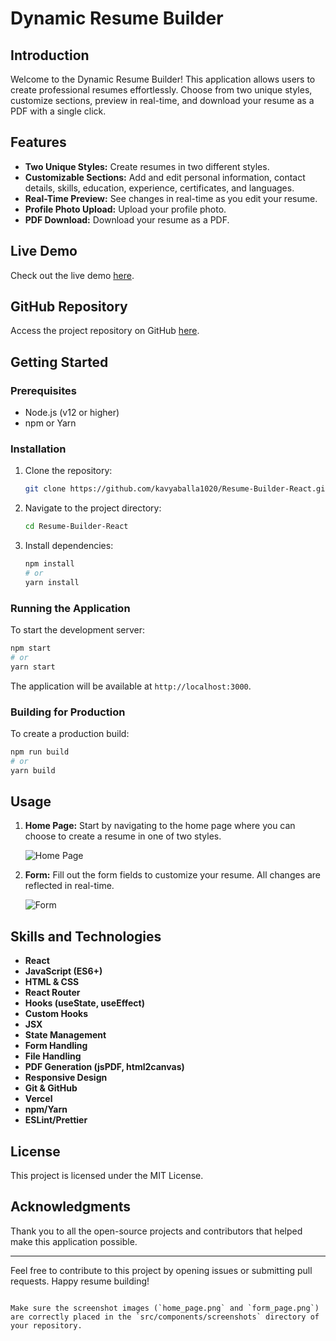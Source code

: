 # Dynamic Resume Builder

## Introduction

Welcome to the Dynamic Resume Builder! This application allows users to create professional resumes effortlessly. Choose from two unique styles, customize sections, preview in real-time, and download your resume as a PDF with a single click.

## Features

- **Two Unique Styles:** Create resumes in two different styles.
- **Customizable Sections:** Add and edit personal information, contact details, skills, education, experience, certificates, and languages.
- **Real-Time Preview:** See changes in real-time as you edit your resume.
- **Profile Photo Upload:** Upload your profile photo.
- **PDF Download:** Download your resume as a PDF.

## Live Demo

Check out the live demo [here](https://rb-react.vercel.app/).

## GitHub Repository

Access the project repository on GitHub [here](https://github.com/kavyaballa1020/Resume-Builder-React).

## Getting Started

### Prerequisites

- Node.js (v12 or higher)
- npm or Yarn

### Installation

1. Clone the repository:
   ```bash
   git clone https://github.com/kavyaballa1020/Resume-Builder-React.git
   ```
2. Navigate to the project directory:
   ```bash
   cd Resume-Builder-React
   ```
3. Install dependencies:
   ```bash
   npm install
   # or
   yarn install
   ```

### Running the Application

To start the development server:
```bash
npm start
# or
yarn start
```

The application will be available at `http://localhost:3000`.

### Building for Production

To create a production build:
```bash
npm run build
# or
yarn build
```

## Usage

1. **Home Page:** Start by navigating to the home page where you can choose to create a resume in one of two styles.
   
   ![Home Page](src/components/screenshots/home_page.png)
   
2. **Form:** Fill out the form fields to customize your resume. All changes are reflected in real-time.
   
   ![Form](src/components/screenshots/form_page.png)

## Skills and Technologies

- **React**
- **JavaScript (ES6+)**
- **HTML & CSS**
- **React Router**
- **Hooks (useState, useEffect)**
- **Custom Hooks**
- **JSX**
- **State Management**
- **Form Handling**
- **File Handling**
- **PDF Generation (jsPDF, html2canvas)**
- **Responsive Design**
- **Git & GitHub**
- **Vercel**
- **npm/Yarn**
- **ESLint/Prettier**

## License

This project is licensed under the MIT License.

## Acknowledgments

Thank you to all the open-source projects and contributors that helped make this application possible.

---

Feel free to contribute to this project by opening issues or submitting pull requests. Happy resume building!
```

Make sure the screenshot images (`home_page.png` and `form_page.png`) are correctly placed in the `src/components/screenshots` directory of your repository.